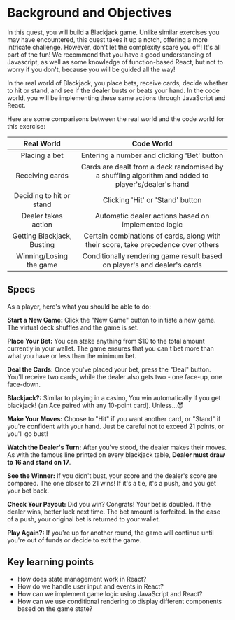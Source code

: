 # Background and Objectives

In this quest, you will build a Blackjack game. Unlike similar exercises you may have encountered, this quest takes it up a notch, offering a more intricate challenge. However, don't let the complexity scare you off! It's all part of the fun! We recommend that you have a good understanding of Javascript, as well as some knowledge of function-based React, but not to worry if you don't, because you will be guided all the way!

In the real world of Blackjack, you place bets, receive cards, decide whether to hit or stand, and see if the dealer busts or beats your hand. In the code world, you will be implementing these same actions through JavaScript and React.

Here are some comparisons between the real world and the code world for this exercise:

|   Real World    |   Code World    |
|:---------------:|:---------------:|
|   Placing a bet   |  Entering a number and clicking 'Bet' button |
|   Receiving cards  |   Cards are dealt from a deck randomised by a shuffling algorithm and added to player's/dealer's hand |
|   Deciding to hit or stand  |  Clicking 'Hit' or 'Stand' button |
|   Dealer takes action   |  Automatic dealer actions based on implemented logic |
|   Getting Blackjack, Busting  |   Certain combinations of cards, along with their score, take precedence over others |
|   Winning/Losing the game  |   Conditionally rendering game result based on player's and dealer's cards |

## Specs

As a player, here's what you should be able to do:

**Start a New Game:** Click the "New Game" button to initiate a new game. The virtual deck shuffles and the game is set.

**Place Your Bet:** You can stake anything from $10 to the total amount currently in your wallet. The game ensures that you can't bet more than what you have or less than the minimum bet.

**Deal the Cards:** Once you've placed your bet, press the "Deal" button. You'll receive two cards, while the dealer also gets two - one face-up, one face-down. 

**Blackjack?:** Similar to playing in a casino, You win automatically if you get blackjack! (an Ace paired with any 10-point card). Unless...😈

**Make Your Moves:** Choose to "Hit" if you want another card, or "Stand" if you're confident with your hand. Just be careful not to exceed 21 points, or you'll go bust!

**Watch the Dealer's Turn:** After you've stood, the dealer makes their moves. As with the famous line printed on every blackjack table, **Dealer must draw to 16 and stand on 17**.

**See the Winner:** If you didn't bust, your score and the dealer's score are compared. The one closer to 21 wins! If it's a tie, it's a push, and you get your bet back.

**Check Your Payout:** Did you win? Congrats! Your bet is doubled. If the dealer wins, better luck next time. The bet amount is forfeited. In the case of a push, your original bet is returned to your wallet.

**Play Again?:** If you're up for another round, the game will continue until you're out of funds or decide to exit the game.


## Key learning points

- How does state management work in React?
- How do we handle user input and events in React?
- How can we implement game logic using JavaScript and React?
- How can we use conditional rendering to display different components based on the game state?
